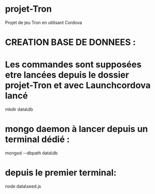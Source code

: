 # projet-Tron
Projet de jeu Tron en utilisant Cordova

# CREATION BASE DE DONNEES :
# Les commandes sont supposées etre lancées depuis le dossier projet-Tron et avec Launchcordova lancé
mkdir data\db
# mongo daemon à lancer depuis un terminal dédié :
mongod --dbpath data\db
# depuis le premier terminal:
node data\seed.js  
